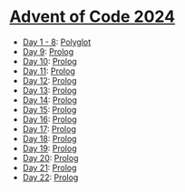 # [Advent of Code 2024](https://adventofcode.com/2024/)

* [Day 1 - 8](week1/README.md): [Polyglot](https://en.wikipedia.org/wiki/Polyglot_(computing))
* [Day 9](day09/README.md): [Prolog](https://en.wikipedia.org/wiki/Prolog)
* [Day 10](day10/README.md): [Prolog](https://en.wikipedia.org/wiki/Prolog)
* [Day 11](day11/README.md): [Prolog](https://en.wikipedia.org/wiki/Prolog)
* [Day 12](day12/README.md): [Prolog](https://en.wikipedia.org/wiki/Prolog)
* [Day 13](day13/README.md): [Prolog](https://en.wikipedia.org/wiki/Prolog)
* [Day 14](day14/README.md): [Prolog](https://en.wikipedia.org/wiki/Prolog)
* [Day 15](day15/README.md): [Prolog](https://en.wikipedia.org/wiki/Prolog)
* [Day 16](day16/README.md): [Prolog](https://en.wikipedia.org/wiki/Prolog)
* [Day 17](day17/README.md): [Prolog](https://en.wikipedia.org/wiki/Prolog)
* [Day 18](day18/README.md): [Prolog](https://en.wikipedia.org/wiki/Prolog)
* [Day 19](day19/README.md): [Prolog](https://en.wikipedia.org/wiki/Prolog)
* [Day 20](day20/README.md): [Prolog](https://en.wikipedia.org/wiki/Prolog)
* [Day 21](day21/README.md): [Prolog](https://en.wikipedia.org/wiki/Prolog)
* [Day 22](day22/README.md): [Prolog](https://en.wikipedia.org/wiki/Prolog)
